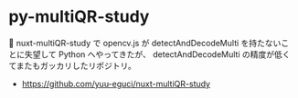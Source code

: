 py-multiQR-study
===

🐍 nuxt-multiQR-study で opencv.js が detectAndDecodeMulti を持たないことに失望して Python へやってきたが、 detectAndDecodeMulti の精度が低くてまたもガッカリしたリポジトリ。

- https://github.com/yuu-eguci/nuxt-multiQR-study
